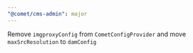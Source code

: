```yaml
---
"@comet/cms-admin": major
---
```


Remove `imgproxyConfig` from `CometConfigProvider` and move `maxSrcResolution` to `damConfig`
